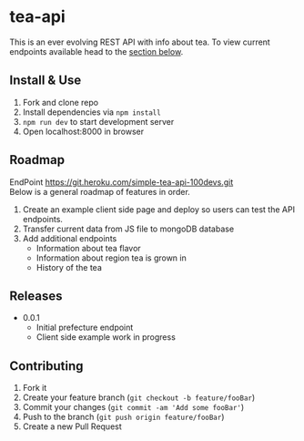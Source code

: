 # tea-api



This is an ever evolving REST API with info about tea. To view current endpoints available head to the [section below](#endpoints).

## Install & Use
1. Fork and clone repo
2. Install dependencies via `npm install`
3. `npm run dev` to start development server
4. Open localhost:8000 in browser

## Roadmap
 EndPoint https://git.heroku.com/simple-tea-api-100devs.git  
 Below is a general roadmap of features in order. 

1. Create an example client side page and deploy so users can test the API endpoints.
2. Transfer current data from JS file to mongoDB database
3. Add additional endpoints
    - Information about tea flavor
    - Information about region tea is grown in 
    - History of the tea

## Releases
- 0.0.1
  - Initial prefecture endpoint
  - Client side example work in progress


## Contributing

1. Fork it
2. Create your feature branch (`git checkout -b feature/fooBar`)
3. Commit your changes (`git commit -am 'Add some fooBar'`)
4. Push to the branch (`git push origin feature/fooBar`)
5. Create a new Pull Request

